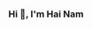 ###                                               Hi 👋, I'm Hai Nam 

<!--
**githainam/githainam** is a ✨ _special_ ✨ repository because its `README.md` (this file) appears on your GitHub profile.

Here are some ideas to get you started:
- 🌱 I’m interesting in Web Programming and want to be Software engineer 
- 📫 Contact me: hainamrin230802@gmail.com
- ⚡ Fun fact: I love travel, coffee and listen to music


-->
